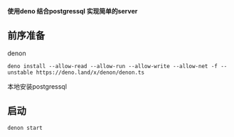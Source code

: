 **使用deno 结合postgressql 实现简单的server**

## 前序准备

denon
```shell
deno install --allow-read --allow-run --allow-write --allow-net -f --unstable https://deno.land/x/denon/denon.ts
```

本地安装postgressql


## 启动
```shell
denon start
```
